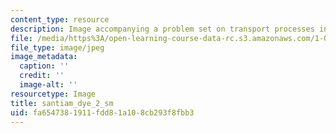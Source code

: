 ```yaml
---
content_type: resource
description: Image accompanying a problem set on transport processes in the environment.
file: /media/https%3A/open-learning-course-data-rc.s3.amazonaws.com/1-061-transport-processes-in-the-environment-fall-2008/fa6547381911fdd81a108cb293f8fbb3_santiam_dye_2_sm.jpeg
file_type: image/jpeg
image_metadata:
  caption: ''
  credit: ''
  image-alt: ''
resourcetype: Image
title: santiam_dye_2_sm
uid: fa654738-1911-fdd8-1a10-8cb293f8fbb3
---
```

